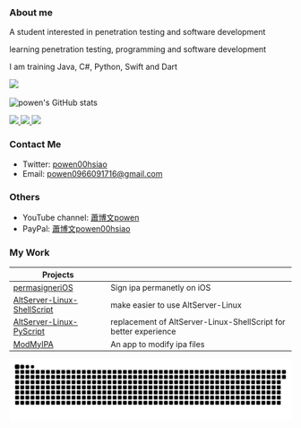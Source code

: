 
### About me 

A student interested in penetration testing and software development

learning penetration testing, programming and software development

I am training Java, C#, Python, Swift and Dart

<a href="https://www.codewars.com/users/powenn" >
  <img src="https://www.codewars.com/users/powenn/badges/large?logo=true"/>
</a>

![powen's GitHub stats](https://github-readme-stats.vercel.app/api?username=powenn&show_icons=true&theme=tokyonight&count_private=true)

<a href="https://www.credly.com/badges/38c0eed0-d6d5-422d-a2cc-18b44d0df509/public_url" >
  <img src="https://images.credly.com/size/680x680/images/9b0ac7af-f7ac-4938-96a4-2d4805bfe23f/image.png" height="100"/>
</a>

<a href="https://certs.ine.com/a639fb17-c205-408b-a3cd-a213049621ea" alt="eJPT" >
  <img src="https://api.accredible.com/v1/credential/generate_baked_badge?credential_id=102413772" height="100"/>
</a>

<a href="https://certs.ine.com/21339d94-af3c-405e-a4aa-61800ecdafd6" alt="eWPT" >
  <img src="https://api.accredible.com/v1/credential/generate_baked_badge?credential_id=117227531" height="100"/>
</a>

### Contact Me
* Twitter: [powen00hsiao](https://twitter.com/powen00hsiao)
* Email: powen0966091716@gmail.com

### Others  
* YouTube channel: [蕭博文powen](https://youtube.com/channel/UC10pdtvFTDo60X-aXvbNy7w)
* PayPal: [蕭博文powen00hsiao](https://www.paypal.com/paypalme/powen00hsiao)

### My Work
| Projects                                                  |                                                                                |
|-----------------------------------------------------------|--------------------------------------------------------------------------------|
| [permasigneriOS](https://github.com/powenn/permasigneriOS)         | Sign ipa permanetly on iOS |
| [AltServer-Linux-ShellScript](https://github.com/powenn/AltServer-Linux-ShellScript)         | make easier to use AltServer-Linux |
| [AltServer-Linux-PyScript](https://github.com/powenn/AltServer-Linux-PyScript) | replacement of AltServer-Linux-ShellScript for better experience |
| [ModMyIPA](https://github.com/powenn/ModMyIPA)         | An app to modify ipa files |

![powen's Commit Snake](https://raw.githubusercontent.com/powenn/powenn/453653aa88797bd4e4752032c8c02efe983913b9/github-contribution-grid-snake.svg)

 


[1]:https://github.com/powenn/powenn/blob/main/photos/02.gif
